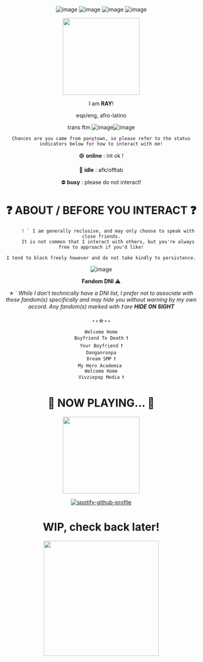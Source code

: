 
<div align="center">

![image](https://files.catbox.moe/9ix7kv.png)
![image](https://files.catbox.moe/irps6g.png)
![image](https://files.catbox.moe/m7hbhx.gif)
![image](https://files.catbox.moe/hndchn.png)





</div>



<p align="center">
  <img src="https://files.catbox.moe/zaeimr.gif" width="200" />
</p>

<div align="center">
   
I am **RAY**!
    
esp/eng, afro-latino
<div>
     
trans ftm
![image](https://files.catbox.moe/m8h7bk.png)![image](https://files.catbox.moe/kjzhp2.png)


</div>

<div align="center">
     
    Chances are you came from ponytown, so please refer to the status indicators below for how to interact with me!

    
</div>

<div align="center">
     
 🟢 **online** : int ok !

 🌙 **idle** : afk/offtab

 ⛔ **busy** : please do not interact!


</div>


<h1 align="center"> 
 ❓ ABOUT / BEFORE YOU INTERACT ❓
</h1> 

<div align="center">
     
```
     ! ` I am generally reclusive, and may only choose to speak with close friends.
     It is not common that I interact with others, but you're always free to approach if you'd like!

I tend to block freely however and do not take kindly to persistence.
```

![image](https://files.catbox.moe/zr9ihk.gif)


 **Fandom DNI** ⚠

✭ ` *While I don't technically have a DNI list, I prefer not to associate with these fandom(s) specifically and may hide you without warning by my own accord.*
*Any fandom(s) marked with ❗ are **HIDE ON SIGHT***

⋆⋆☆⋆⋆

```
Welcome Home
Boyfriend To Death ❗
Your Boyfriend ❗
Danganronpa
Dream SMP ❗
My Hero Academia 
Welcome Home
Vivziepop Media ❗
```

</div>

<h1 align="center"> 
 🎵 NOW PLAYING... 🎵
</h1> 

<p align="center">
  <img src="https://files.catbox.moe/3ku9m3.png" width="200" />
</p>

<div align="center">

[![spotify-github-profile](https://spotify-github-profile.kittinanx.com/api/view?uid=xvj3gwjpq3at6rge2mbzex4hj&cover_image=true&theme=novatorem&show_offline=false&background_color=556b2f&interchange=false&bar_color=4d4f81&bar_color_cover=false)](https://github.com/kittinan/spotify-github-profile)


</div>


<h1 align="center"> 
   WIP, check back later! 
</h1> 

<p align="center"> 
<img src="https://files.catbox.moe/sv710j.png"  width="300" />
</p>

<!--
**dj-octavio/dj-octavio** is a ✨ _special_ ✨ repository because its `README.md` (this file) appears on your GitHub profile.

Here are some ideas to get you started:

- 🔭 I’m currently working on ...
- 🌱 I’m currently learning ...
- 👯 I’m looking to collaborate on ...
- 🤔 I’m looking for help with ...
- 💬 Ask me about ...
- 📫 How to reach me: ...
- 😄 Pronouns: ...
- ⚡ Fun fact: ...
-->
